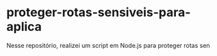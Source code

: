 # proteger-rotas-sensiveis-para-aplica
Nesse repositório, realizei um script em Node.js para proteger rotas sen
